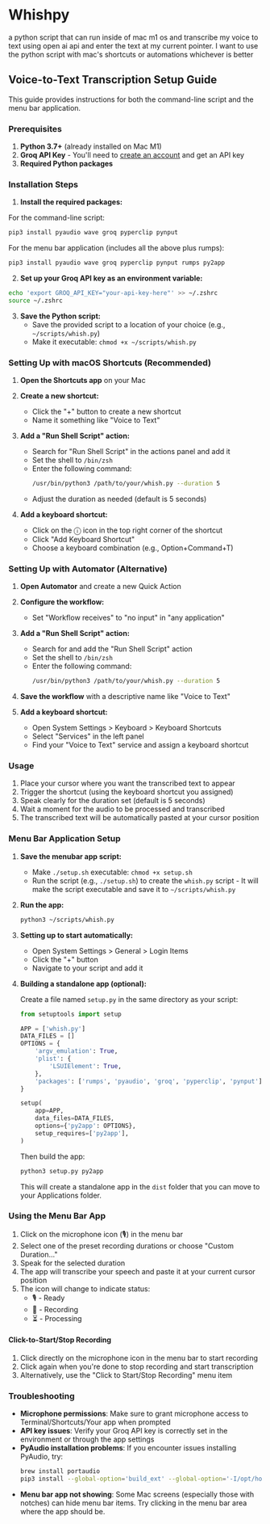 # Whishpy

a python script that can run inside of mac m1 os and transcribe my voice to text using open ai api and enter the text at my current pointer. 
I want to use the python script with mac's shortcuts or automations whichever is better

## Voice-to-Text Transcription Setup Guide

This guide provides instructions for both the command-line script and the menu bar application.

### Prerequisites

1. **Python 3.7+** (already installed on Mac M1)
2. **Groq API Key** - You'll need to [create an account](https://platform.groq.com/signup) and get an API key
3. **Required Python packages**

### Installation Steps

1. **Install the required packages:**

For the command-line script:
```bash
pip3 install pyaudio wave groq pyperclip pynput
```

For the menu bar application (includes all the above plus rumps):
```bash
pip3 install pyaudio wave groq pyperclip pynput rumps py2app
```

2. **Set up your Groq API key as an environment variable:**

```bash
echo 'export GROQ_API_KEY="your-api-key-here"' >> ~/.zshrc
source ~/.zshrc
```

3. **Save the Python script:**
   - Save the provided script to a location of your choice (e.g., `~/scripts/whish.py`)
   - Make it executable: `chmod +x ~/scripts/whish.py`

### Setting Up with macOS Shortcuts (Recommended)

1. **Open the Shortcuts app** on your Mac

2. **Create a new shortcut:**
   - Click the "+" button to create a new shortcut
   - Name it something like "Voice to Text"

3. **Add a "Run Shell Script" action:**
   - Search for "Run Shell Script" in the actions panel and add it
   - Set the shell to `/bin/zsh`
   - Enter the following command:
     ```bash
     /usr/bin/python3 /path/to/your/whish.py --duration 5
     ```
   - Adjust the duration as needed (default is 5 seconds)

4. **Add a keyboard shortcut:**
   - Click on the ⓘ icon in the top right corner of the shortcut
   - Click "Add Keyboard Shortcut"
   - Choose a keyboard combination (e.g., Option+Command+T)

### Setting Up with Automator (Alternative)

1. **Open Automator** and create a new Quick Action

2. **Configure the workflow:**
   - Set "Workflow receives" to "no input" in "any application"

3. **Add a "Run Shell Script" action:**
   - Search for and add the "Run Shell Script" action
   - Set the shell to `/bin/zsh`
   - Enter the following command:
     ```bash
     /usr/bin/python3 /path/to/your/whish.py --duration 5
     ```

4. **Save the workflow** with a descriptive name like "Voice to Text"

5. **Add a keyboard shortcut:**
   - Open System Settings > Keyboard > Keyboard Shortcuts
   - Select "Services" in the left panel
   - Find your "Voice to Text" service and assign a keyboard shortcut

### Usage

1. Place your cursor where you want the transcribed text to appear
2. Trigger the shortcut (using the keyboard shortcut you assigned)
3. Speak clearly for the duration set (default is 5 seconds)
4. Wait a moment for the audio to be processed and transcribed
5. The transcribed text will be automatically pasted at your cursor position

### Menu Bar Application Setup

1. **Save the menubar app script:**
   - Make `./setup.sh` executable: `chmod +x setup.sh`
   - Run the script (e.g., `./setup.sh`) to create the `whish.py` script - 
      It will make the script executable and save it to `~/scripts/whish.py`

2. **Run the app:**
   ```bash
   python3 ~/scripts/whish.py
   ```

3. **Setting up to start automatically:**
   - Open System Settings > General > Login Items
   - Click the "+" button
   - Navigate to your script and add it

4. **Building a standalone app (optional):**
   
   Create a file named `setup.py` in the same directory as your script:
   ```python
   from setuptools import setup

   APP = ['whish.py']
   DATA_FILES = []
   OPTIONS = {
       'argv_emulation': True,
       'plist': {
           'LSUIElement': True,
       },
       'packages': ['rumps', 'pyaudio', 'groq', 'pyperclip', 'pynput'],
   }

   setup(
       app=APP,
       data_files=DATA_FILES,
       options={'py2app': OPTIONS},
       setup_requires=['py2app'],
   )
   ```

   Then build the app:
   ```bash
   python3 setup.py py2app
   ```

   This will create a standalone app in the `dist` folder that you can move to your Applications folder.

### Using the Menu Bar App

1. Click on the microphone icon (🎙️) in the menu bar
2. Select one of the preset recording durations or choose "Custom Duration..."
3. Speak for the selected duration
4. The app will transcribe your speech and paste it at your current cursor position
5. The icon will change to indicate status:
   - 🎙️ - Ready
   - 🔴 - Recording
   - ⏳ - Processing

#### Click-to-Start/Stop Recording
1. Click directly on the microphone icon in the menu bar to start recording
2. Click again when you're done to stop recording and start transcription
3. Alternatively, use the "Click to Start/Stop Recording" menu item

### Troubleshooting

- **Microphone permissions**: Make sure to grant microphone access to Terminal/Shortcuts/Your app when prompted
- **API key issues**: Verify your Groq API key is correctly set in the environment or through the app settings
- **PyAudio installation problems**: If you encounter issues installing PyAudio, try:
  ```bash
  brew install portaudio
  pip3 install --global-option='build_ext' --global-option='-I/opt/homebrew/include' --global-option='-L/opt/homebrew/lib' pyaudio
  ```
- **Menu bar app not showing**: Some Mac screens (especially those with notches) can hide menu bar items. Try clicking in the menu bar area where the app should be.